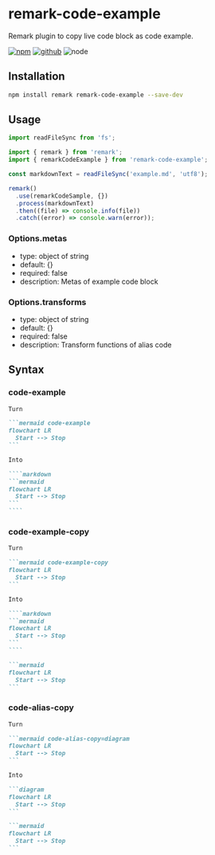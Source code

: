 # remark-code-example

Remark plugin to copy live code block as code example.

[![npm][npm-badge]][npm-url]
[![github][github-badge]][github-url]
![node][node-badge]

[npm-url]: https://www.npmjs.com/package/remark-code-example
[npm-badge]: https://img.shields.io/npm/v/remark-code-example.svg?style=flat-square&logo=npm
[github-url]: https://github.com/nice-move/remark-code-example
[github-badge]: https://img.shields.io/npm/l/remark-code-example.svg?style=flat-square&colorB=blue&logo=github
[node-badge]: https://img.shields.io/node/v/remark-code-example.svg?style=flat-square&colorB=green&logo=node.js

## Installation

```sh
npm install remark remark-code-example --save-dev
```

## Usage

```mjs
import readFileSync from 'fs';

import { remark } from 'remark';
import { remarkCodeExample } from 'remark-code-example';

const markdownText = readFileSync('example.md', 'utf8');

remark()
  .use(remarkCodeSample, {})
  .process(markdownText)
  .then((file) => console.info(file))
  .catch((error) => console.warn(error));
```

### Options.metas

- type: object of string
- default: {}
- required: false
- description: Metas of example code block

### Options.transforms

- type: object of string
- default: {}
- required: false
- description: Transform functions of alias code

## Syntax

### code-example

`````markdown
Turn

```mermaid code-example
flowchart LR
  Start --> Stop
```

Into

````markdown
```mermaid
flowchart LR
  Start --> Stop
```
````
`````

### code-example-copy

`````markdown
Turn

```mermaid code-example-copy
flowchart LR
  Start --> Stop
```

Into

````markdown
```mermaid
flowchart LR
  Start --> Stop
```
````

```mermaid
flowchart LR
  Start --> Stop
```
`````

### code-alias-copy

````markdown
Turn

```mermaid code-alias-copy=diagram
flowchart LR
  Start --> Stop
```

Into

```diagram
flowchart LR
  Start --> Stop
```

```mermaid
flowchart LR
  Start --> Stop
```
````

